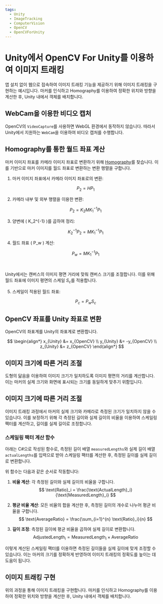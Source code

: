 ```yaml
---
tags:
  - Unity
  - ImageTracking
  - ComputerVision
  - OpenCV
  - OpenCVForUnity
---
```

# Unity에서 OpenCV For Unity를 이용하여 이미지 트래킹
앱 설치 없이 웹으로 접속하여 이미지 트래킹 기능을 제공하기 위해 이미지 트래킹을 구현하는 예시입니다. 마커를 인식하고 Homography를 이용하여 정확한 위치와 방향을 계산한 후, Unity 내에서 객체를 배치합니다.

## WebCam을 이용한 비디오 캡처
OpenCV의 `VideoCapture`를 사용하면 WebGL 환경에서 동작하지 않습니다. 따라서 Unity에서 지원하는 `WebCam`을 이용하여 비디오 캡처를 수행합니다.

## Homography를 통한 월드 좌표 계산
마커 이미지 좌표를 카메라 이미지 좌표로 변환하기 위해 [Homography](../Homography/Homography.md)를 찾습니다. 이를 기반으로 마커 이미지를 월드 좌표로 변환하는 변환 행렬을 구합니다.

1. 마커 이미지 좌표에서 카메라 이미지 좌표로의 변환:

   $$P_2 = H P_1$$

2. 카메라 내부 및 외부 행렬을 이용한 변환:

   $$P_2 = K_2 M K_1^{-1} P_1$$

3. 양변에 \( K_2^{-1} \)를 곱하여 정리:

   $$K_2^{-1} P_2 = M K_1^{-1} P_1$$

4. 월드 좌표 \( P_w \) 계산:

   $$P_w = M K_1^{-1} P_1$$

<br>

Unity에서는 캔버스의 이미지 평면 거리에 맞춰 캔버스 크기를 조절합니다. 이를 위해 월드 좌표에 이미지 평면의 스케일 $S_c$를 적용합니다.

5. 스케일이 적용된 월드 좌표:

   $$P_c = P_w S_c$$

## OpenCV 좌표를 Unity 좌표로 변환
OpenCV의 좌표계를 Unity의 좌표계로 변환합니다.

$$
\begin{align*}
x_{Unity} &= x_{OpenCV} \\
y_{Unity} &= -y_{OpenCV} \\
z_{Unity} &= z_{OpenCV}
\end{align*}
$$

## 이미지 크기에 따른 거리 조절
도형의 닮음을 이용하여 이미지 크기가 일치하도록 이미지 평면의 거리를 계산합니다. 이는 마커의 실제 크기와 화면에 표시되는 크기를 동일하게 맞추기 위함입니다.

## 이미지 크기에 따른 거리 조절
이미지 트래킹 과정에서 마커의 실제 크기와 카메라로 측정된 크기가 일치하지 않을 수 있습니다. 이를 보정하기 위해 각 측정된 길이와 실제 길이의 비율을 이용하여 스케일링 팩터를 계산하고, 길이를 실제 길이로 조정합니다.

### 스케일링 팩터 계산 함수
아래는 C#으로 작성된 함수로, 측정된 길이 배열 `measuredLengths`와 실제 길이 배열 `actualLengths`를 입력으로 받아 스케일링 팩터를 계산한 후, 측정된 길이를 실제 길이로 변환합니다.

위 함수는 다음과 같은 순서로 작동합니다:

1. **비율 계산**: 각 측정된 길이와 실제 길이의 비율을 구합니다.
   $$
   \text{Ratio}_i = \frac{\text{ActualLength}_i}{\text{MeasuredLength}_i}
   $$

2. **평균 비율 계산**: 모든 비율의 합을 계산한 후, 측정된 길이의 개수로 나누어 평균 비율을 구합니다.
   $$
   \text{AverageRatio} = \frac{\sum_{i=1}^{n} \text{Ratio}_i}{n}
   $$

3. **길이 조정**: 측정된 길이에 평균 비율을 곱하여 실제 길이로 변환합니다.
   $$
   \text{AdjustedLength}_i = \text{MeasuredLength}_i \times \text{AverageRatio}
   $$

이렇게 계산된 스케일링 팩터를 이용하면 측정된 길이들을 실제 길이에 맞게 조정할 수 있습니다. 이는 마커의 크기를 정확하게 반영하여 이미지 트래킹의 정확도를 높이는 데 도움이 됩니다.

## 이미지 트래킹 구현
위의 과정을 통해 이미지 트래킹을 구현합니다. 마커를 인식하고 Homography를 이용하여 정확한 위치와 방향을 계산한 후, Unity 내에서 객체를 배치합니다.